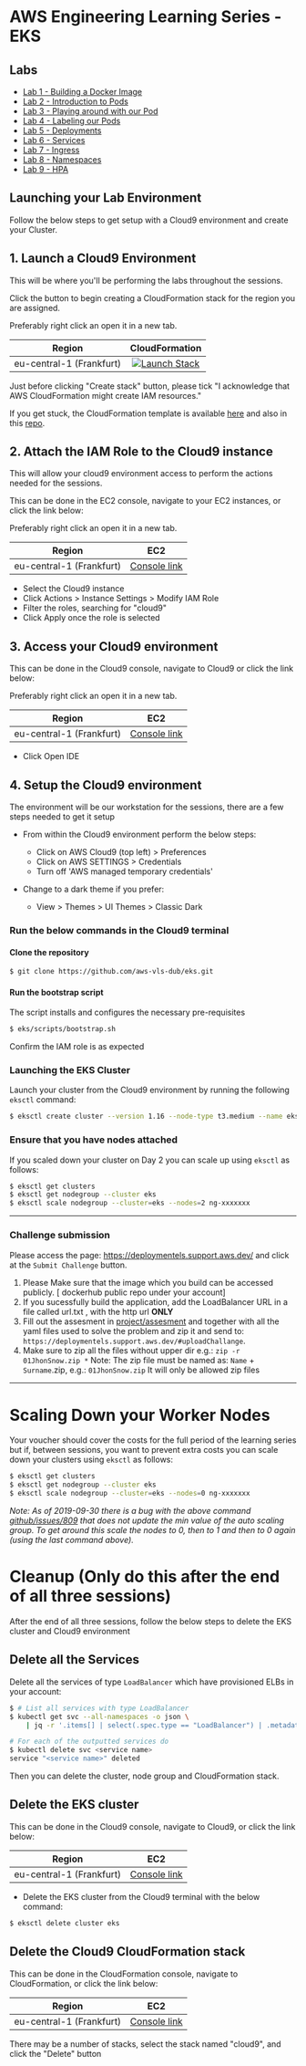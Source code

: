 # AWS Engineering Learning Series - EKS
## Labs

- [Lab 1 - Building a Docker Image](./labs/01-docker)
- [Lab 2 - Introduction to Pods](./labs/02-pods)
- [Lab 3 - Playing around with our Pod](./labs/03-more-pods)
- [Lab 4 - Labeling our Pods](./labs/04-labels)
- [Lab 5 - Deployments](./labs/05-deployments)
- [Lab 6 - Services](./labs/06-services)
- [Lab 7 - Ingress](./labs/07-Ingress)
- [Lab 8 - Namespaces](./labs/08-namespaces)
- [Lab 9 - HPA](./labs/09-hpa)


## Launching your Lab Environment

Follow the below steps to get setup with a Cloud9 environment and create your Cluster.

## 1. Launch a Cloud9 Environment

This will be where you'll be performing the labs throughout the sessions.

Click the button to begin creating a CloudFormation stack for the region you are assigned.

Preferably right click an open it in a new tab.

| Region          | CloudFormation     |
| --------------- |:------------------:|
| eu-central-1 (Frankfurt)       | [![Launch Stack](https://s3.amazonaws.com/cloudformation-examples/cloudformation-launch-stack.png)](https://console.aws.amazon.com/cloudformation/home?region=eu-central-1#/stacks/create/review?stackName=cloud9&templateURL=https://eks2019.s3-ap-southeast-2.amazonaws.com/cloud9-template.yml) |


Just before clicking "Create stack" button, please tick "I acknowledge that AWS CloudFormation might create IAM resources."

If you get stuck, the CloudFormation template is available [here](https://eks2019.s3-ap-southeast-2.amazonaws.com/cloud9-template.yml) and also in this [repo](./cloudformation/cloud9-template.yaml).

## 2. Attach the IAM Role to the Cloud9 instance

This will allow your cloud9 environment access to perform the actions needed for the sessions.

This can be done in the EC2 console, navigate to your EC2 instances, or click the link below:

Preferably right click an open it in a new tab.

| Region          | EC2     |
| --------------- |:------------------:|
| eu-central-1 (Frankfurt)       | [Console link](https://eu-central-1.console.aws.amazon.com/ec2/v2/home?region=eu-central-1#Instances:tag:Name=cloud9;sort=instanceState) |


 * Select the Cloud9 instance
 * Click Actions > Instance Settings > Modify IAM Role
 * Filter the roles, searching for "cloud9"
 * Click Apply once the role is selected

## 3. Access your Cloud9 environment

This can be done in the Cloud9 console, navigate to Cloud9 or click the link below:

Preferably right click an open it in a new tab.


| Region          | EC2     |
| --------------- |:------------------:|
| eu-central-1 (Frankfurt)       | [Console link](https://eu-central-1.console.aws.amazon.com/cloud9/home?region=eu-central-1) |

 * Click Open IDE

## 4. Setup the Cloud9 environment

The environment will be our workstation for the sessions, there are a few steps needed to get it setup

* From within the Cloud9 environment perform the below steps:

  * Click on AWS Cloud9 (top left) > Preferences
  * Click on AWS SETTINGS > Credentials
  * Turn off 'AWS managed temporary credentials'

* Change to a dark theme if you prefer:

  * View > Themes > UI Themes > Classic Dark

### Run the below commands in the Cloud9 terminal

#### Clone the repository

```bash
$ git clone https://github.com/aws-vls-dub/eks.git
```

#### Run the bootstrap script

The script installs and configures the necessary pre-requisites

```bash
$ eks/scripts/bootstrap.sh
```

Confirm the IAM role is as expected

### Launching the EKS Cluster

Launch your cluster from the Cloud9 environment by running the following `eksctl` command:

```bash
$ eksctl create cluster --version 1.16 --node-type t3.medium --name eks
```

### Ensure that you have nodes attached

If you scaled down your cluster on Day 2 you can scale up using `eksctl` as follows:

```bash
$ eksctl get clusters
$ eksctl get nodegroup --cluster eks
$ eksctl scale nodegroup --cluster=eks --nodes=2 ng-xxxxxxx
```
---
### Challenge submission

Please access the page: https://deploymentels.support.aws.dev/ and click at the `Submit Challenge` button.

1. Please Make sure that the image which you build can be accessed publicly. [ dockerhub public repo under your account]
2. If you sucessfully build the application, add the LoadBalancer URL in a file called url.txt , with the http url **ONLY**
3. Fill out the assesment in [project/assesment](https://github.com/aws-vls-dub/eks/tree/master/project/assessment) and together with all the yaml files used to solve the problem and zip it and send to: `https://deploymentels.support.aws.dev/#uploadChallange`.
4. Make sure to zip all the files without upper dir e.g.: `zip -r 01JhonSnow.zip *`
Note:
The zip file must be named as: `Name` + `Surname`.zip, e.g.: `01JhonSnow.zip`
It will only be allowed zip files

---

# Scaling Down your Worker Nodes

Your voucher should cover the costs for the full period of the learning series but if, between sessions, you want to
prevent extra costs you can scale down your clusters using `eksctl` as follows:

```bash
$ eksctl get clusters
$ eksctl get nodegroup --cluster eks
$ eksctl scale nodegroup --cluster=eks --nodes=0 ng-xxxxxxx
```

_Note: As of 2019-09-30 there is a bug with the above command [github/issues/809](https://github.com/weaveworks/eksctl/issues/809) that does not update the min value of the auto scaling group. To get around this scale the nodes to 0, then to 1 and then to 0 again (using the last command above)._

# Cleanup (Only do this after the end of all three sessions)

After the end of all three sessions, follow the below steps to delete the EKS cluster and Cloud9 environment

## Delete all the Services

Delete all the services of type `LoadBalancer` which have provisioned ELBs in your account:

```bash
$ # List all services with type LoadBalancer
$ kubectl get svc --all-namespaces -o json \
    | jq -r '.items[] | select(.spec.type == "LoadBalancer") | .metadata.name'

# For each of the outputted services do
$ kubectl delete svc <service name>
service "<service name>" deleted
```

Then you can delete the cluster, node group and CloudFormation stack.


## Delete the EKS cluster

This can be done in the Cloud9 console, navigate to Cloud9, or click the link below:

| Region          | EC2     |
| --------------- |:------------------:|
| eu-central-1 (Frankfurt)       | [Console link](https://eu-central-1.console.aws.amazon.com/cloud9/home?region=eu-central-1) |


* Delete the EKS cluster from the Cloud9 terminal with the below command:

```bash
$ eksctl delete cluster eks
```

## Delete the Cloud9 CloudFormation stack

This can be done in the CloudFormation console, navigate to CloudFormation, or click the link below:

| Region          | EC2     |
| --------------- |:------------------:|
| eu-central-1 (Frankfurt)       | [Console link](https://eu-central-1.console.aws.amazon.com/cloudformation/home?region=eu-central-1) |


There may be a number of stacks, select the stack named "cloud9", and click the "Delete" button
